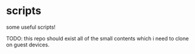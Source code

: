 # scripts
some useful scripts!


TODO: this repo should exist all of the small contents which i need to clone on guest devices.
